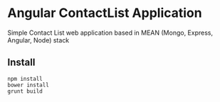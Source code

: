 Angular ContactList Application
============
Simple Contact List web application based in MEAN (Mongo, Express, Angular, Node) stack

## Install
```shell
npm install 
bower install
grunt build

